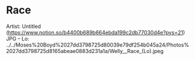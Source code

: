 # Race

Artist: Untitled (https://www.notion.so/b4400b689b664ebda199c2db77030d4e?pvs=21)
JPG – Lo: ../../Moses%20Boyd%2027dd3798725d80039e79df254b045a24/Photos%2027dd3798725d8165abeae0883d231a1a/Welly__Race_(Lo).jpeg